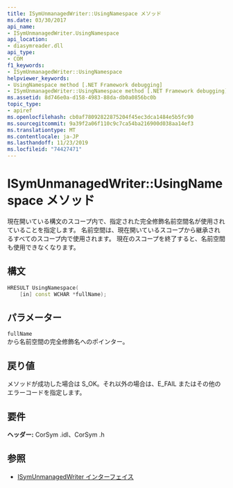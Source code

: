 ```yaml
---
title: ISymUnmanagedWriter::UsingNamespace メソッド
ms.date: 03/30/2017
api_name:
- ISymUnmanagedWriter.UsingNamespace
api_location:
- diasymreader.dll
api_type:
- COM
f1_keywords:
- ISymUnmanagedWriter::UsingNamespace
helpviewer_keywords:
- UsingNamespace method [.NET Framework debugging]
- ISymUnmanagedWriter::UsingNamespace method [.NET Framework debugging]
ms.assetid: 8d746e0a-d158-4983-88da-db0a0856bc0b
topic_type:
- apiref
ms.openlocfilehash: cb0af78092822875204f45ec3dca1484e5b5fc90
ms.sourcegitcommit: 9a39f2a06f110c9c7ca54ba216900d038aa14ef3
ms.translationtype: MT
ms.contentlocale: ja-JP
ms.lasthandoff: 11/23/2019
ms.locfileid: "74427471"
---
```

# <a name="isymunmanagedwriterusingnamespace-method"></a>ISymUnmanagedWriter::UsingNamespace メソッド
現在開いている構文のスコープ内で、指定された完全修飾名前空間名が使用されていることを指定します。 名前空間は、現在開いているスコープから継承されるすべてのスコープ内で使用されます。 現在のスコープを終了すると、名前空間も使用できなくなります。  
  
## <a name="syntax"></a>構文  
  
```cpp  
HRESULT UsingNamespace(  
    [in] const WCHAR *fullName);  
```  
  
## <a name="parameters"></a>パラメーター  
 `fullName`  
 から名前空間の完全修飾名へのポインター。  
  
## <a name="return-value"></a>戻り値  
 メソッドが成功した場合は S_OK。それ以外の場合は、E_FAIL またはその他のエラーコードを指定します。  
  
## <a name="requirements"></a>要件  
 **ヘッダー:** CorSym .idl、CorSym .h  
  
## <a name="see-also"></a>参照

- [ISymUnmanagedWriter インターフェイス](../../../../docs/framework/unmanaged-api/diagnostics/isymunmanagedwriter-interface.md)
